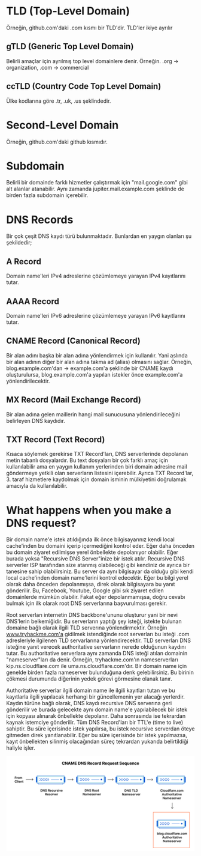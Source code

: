# TLD (Top-Level Domain)
Örneğin, github.com'daki .com kısmı bir TLD'dir. TLD'ler ikiye ayrılır

## gTLD (Generic Top Level Domain)
Belirli amaçlar için ayrılmış top level domainlere denir. Örneğin. .org -> organization, .com -> commercial

## ccTLD (Country Code Top Level Domain)

Ülke kodlarına göre .tr, .uk, .us şeklindedir.

# Second-Level Domain

Örneğin, github.com'daki github kısmıdır. 

# Subdomain

Belirli bir domainde farklı hizmetler çalıştırmak için "mail.google.com" gibi alt alanlar atanabilir. Aynı zamanda jupiter.mail.example.com şeklinde de birden fazla subdomain içerebilir.

# DNS Records

Bir çok çeşit DNS kaydı türü bulunmaktadır. Bunlardan en yaygın olanları şu şekildedir;

## A Record

Domain name'leri IPv4 adreslerine çözümlemeye yarayan IPv4 kayıtlarını tutar.

## AAAA Record

Domain name'leri IPv6 adreslerine çözümlemeye yarayan IPv6 kayıtlarını tutar.

## CNAME Record (Canonical Record)

Bir alan adını başka bir alan adına yönlendirmek için kullanılır. Yani aslında bir alan adının diğer bir alan adına takma ad (alias) olmasını sağlar. Örneğin, blog.example.com'dan -> example.com'a şeklinde bir CNAME kaydı oluşturulursa, blog.example.com'a yapılan istekler önce example.com'a yönlendirilecektir.

## MX Record (Mail Exchange Record)

Bir alan adına gelen maillerin hangi mail sunucusuna yönlendirileceğini belirleyen DNS kaydıdır.

## TXT Record (Text Record)

Kısaca söylemek gerekirse TXT Record'ları, DNS serverlerinde depolanan metin tabanlı dosyalardır. Bu text dosyaları bir çok farklı amaç için kullanılabilir ama en yaygın kullanım yerlerinden biri domain adresine mail göndermeye yetkili olan serverların listesini içerebilir. Ayrıca TXT Record'lar, 3. taraf hizmetlere kaydolmak için domain isminin mülkiyetini doğrulamak amacıyla da kullanılabilir.

# What happens when you make a DNS request?

Bir domain name'e istek atıldığında ilk önce bilgisayarınız kendi local cache'inden bu domaini içerip içermediğini kontrol eder. Eğer daha önceden bu domain ziyaret edilmişse yerel önbellekte depolanıyor olabilir. Eğer burada yoksa "Recursive DNS Server"inize bir istek atılır. Recursive DNS serverler ISP tarafından size atanmış olabileceği gibi kendiniz de ayrıca bir tanesine sahip olabilirsiniz. Bu server da aynı bilgisayar da olduğu gibi kendi local cache'inden domain name'lerini kontrol edecektir. Eğer bu bilgi yerel olarak daha önceden depolanmışsa, direk olarak bilgisayara bu yanıt gönderilir. Bu, Facebook, Youtube, Google gibi sık ziyaret edilen domainlerde mümkün olabilir. Fakat eğer depolanmamışsa, doğru cevabı bulmak için ilk olarak root DNS serverlarına başvurulması gerekir.


Root serverları internetin DNS backbone'ununu oluşturur yani bir nevi DNS'lerin belkemiğidir. Bu serverların yaptığı şey isteği, istekte bulunan domaine bağlı olarak ilgili TLD serverına yönlendirmektir. Örneğin www.tryhackme.com'a gidilmek istendiğinde root serverları bu isteği .com adresleriyle ilgilenen TLD servarlarına yönlendirecektir. TLD serverları DNS isteğine yanıt verecek authoritative servarların nerede olduğunun kaydını tutar. Bu authoritative serverlara aynı zamanda DNS isteği atılan domainin "nameserver"ları da denir. Örneğin, tryhackme.com'ın nameserverları kip.ns.cloudflare.com ile uma.ns.cloudflare.com'dır. Bir domain name için genelde birden fazla nameserver bulunduğuna denk gelebilirsiniz. Bu birinin çökmesi durumunda diğerinin yedek görevi görmesine olanak tanır.

Authoritative serverlar ilgili domain name ile ilgili kayıtları tutan ve bu kayıtlarla ilgili yapılacak herhangi bir güncellemenin yer alacağı yerlerdir. Kaydın türüne bağlı olarak, DNS kaydı recursive DNS serverına geri gönderilir ve burada gelecekte aynı domain name'e yapılabilecek bir istek için kopyası alınarak önbellekte depolanır. Daha sonrasında ise tekrardan kaynak istemciye gönderilir. Tüm DNS Record'ları bir TTL'e (time to live) sahiptir. Bu süre içerisinde istek yapılırsa, bu istek recursive serverdan öteye gitmeden direk yanıtlanabilir. Eğer bu süre içerisinde bir istek yapılmazsa, kayıt önbellekten silinmiş olacağından süreç tekrardan yukarıda belirtildiği haliyle işler.

![Images](images/dns_record_request_sequence_cname_subdomain.png)



